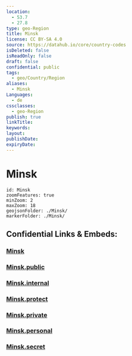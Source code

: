 ```yaml
---
location:
  - 53.7
  - 27.8
type: geo-Region
title: Minsk
license: CC BY-SA 4.0
source: https://datahub.io/core/country-codes
isDeleted: false
isReadOnly: false
draft: false
confidential: public
tags:
  - geo/Country/Region
aliases:
  - Minsk
Languages:
  - de
cssclasses:
  - geo-Region
publish: true
linkTitle:
keywords:
layout:
publishDate:
expiryDate:
---
```


# Minsk

```leaflet
id: Minsk
zoomFeatures: true 
minZoom: 2 
maxZoom: 18
geojsonFolder: ./Minsk/
markerFolder: ./Minsk/
```


## Confidential Links & Embeds: 

### [Minsk](/_Standards/Earth/Continent/Europe/Europe~East/Belarus/Oblasts~Belarus/Minsk.md) 

### [Minsk.public](/_public/Earth/Continent/Europe/Europe~East/Belarus/Oblasts~Belarus/Minsk.public.md) 

### [Minsk.internal](/_internal/Earth/Continent/Europe/Europe~East/Belarus/Oblasts~Belarus/Minsk.internal.md) 

### [Minsk.protect](/_protect/Earth/Continent/Europe/Europe~East/Belarus/Oblasts~Belarus/Minsk.protect.md) 

### [Minsk.private](/_private/Earth/Continent/Europe/Europe~East/Belarus/Oblasts~Belarus/Minsk.private.md) 

### [Minsk.personal](/_personal/Earth/Continent/Europe/Europe~East/Belarus/Oblasts~Belarus/Minsk.personal.md) 

### [Minsk.secret](/_secret/Earth/Continent/Europe/Europe~East/Belarus/Oblasts~Belarus/Minsk.secret.md)


